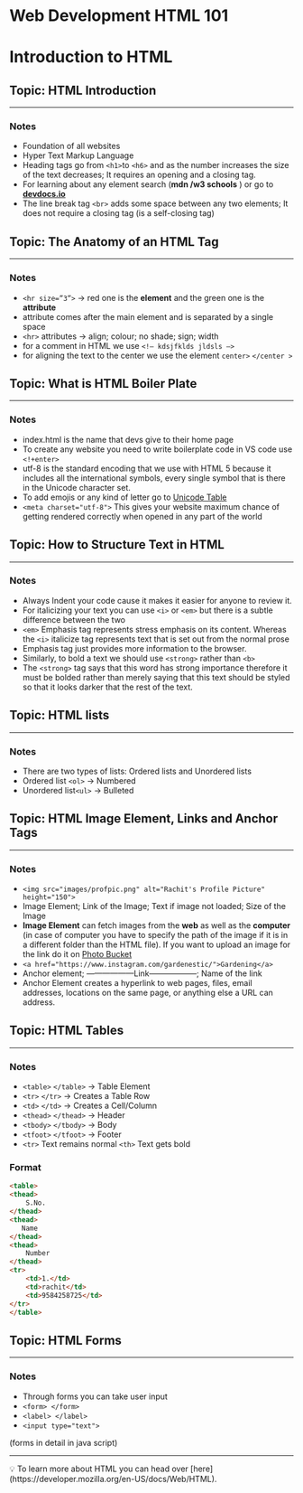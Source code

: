 # Web Development HTML 101

# Introduction to HTML

## Topic: HTML Introduction

---

### Notes

- Foundation of all websites
- Hyper Text Markup Language
- Heading tags go from `<h1>`to `<h6>` and as the number increases the size of the text decreases; It requires an opening and a closing tag.
- For learning about any element search (**mdn /w3 schools** <language> <element>) or go to [**devdocs.io**](https://devdocs.io/)
- The line break tag  `<br>` adds some space between any two elements; It does not require a closing tag (is a self-closing tag)

## Topic: The Anatomy of an HTML Tag

---

### Notes

- `<hr size=”3”>` → red one is the **element** and the green one is the **attribute**
- attribute comes after the main element and is separated by a single space
- `<hr>` attributes → align; colour; no shade; sign; width
- for a comment in HTML we use `<!— kdsjfklds jldsls —>`
- for aligning the text to the center we use the element `center>` `</center >`

## Topic: What is HTML Boiler Plate

---

### Notes

- index.html is the name that devs give to their home page
- To create any website you need to write boilerplate code in  VS code use `<!+enter>`
- utf-8 is the standard encoding that we use with HTML 5 because it includes all the international symbols, every single symbol that is there in the Unicode character set.
- To add emojis or any kind of letter go to [Unicode Table](https://unicode-table.com/en/)
- `<meta charset="utf-8">` This gives your website maximum chance of getting rendered correctly when opened in any part of the world

## Topic: How to Structure Text in HTML

---

### Notes

- Always Indent your code cause it makes it easier for anyone to review it.
- For italicizing your text you can use `<i>` or `<em>` but there is a subtle difference between the two
- `<em>` Emphasis tag represents stress emphasis on its content. Whereas the `<i>` italicize tag represents text that is set out from the normal prose
- Emphasis tag just provides more information to the browser.
- Similarly, to bold a text we should use `<strong>` rather than `<b>`
- The `<strong>` tag says that this word has strong importance therefore it must be bolded rather than merely saying that this text should be styled so that it looks darker that the rest of the text.

## Topic: HTML lists

---

### Notes

- There are two types of lists: Ordered lists and Unordered lists
- Ordered list `<ol>` → Numbered
- Unordered list`<ul>` → Bulleted

## Topic: HTML Image Element, Links and Anchor Tags

---

### Notes

- `<img src="images/profpic.png" alt="Rachit's Profile Picture" height="150">`
- Image Element; Link of the Image; Text if image not loaded; Size of the Image
- **Image Element** can fetch images from the **web** as well as the **computer** (in case of computer you have to specify the path of the image if it is in a different folder than the HTML file). If you want to upload an image for the link do it on [Photo Bucket](http://www.photobucket.com)
- `<a href="https://www.instagram.com/gardenestic/">Gardening</a>`
- Anchor element; ——————Link——————; Name of the link
- Anchor Element creates a hyperlink to web pages, files, email addresses, locations on the same page, or anything else a URL can address.

## Topic: HTML Tables

---

### Notes

- `<table>` `</table>` → Table Element
- `<tr>` `</tr>` → Creates a Table Row
- `<td>`  `</td>` → Creates a Cell/Column
- `<thead>` `</thead>` → Header
- `<tbody>`  `</tbody>` → Body
- `<tfoot>`  `</tfoot>` → Footer
- `<tr>` Text remains normal   `<th>` Text gets bold

### Format

```html
<table>
<thead>
    S.No.
</thead>
<thead>
   Name
</thead>
<thead>
    Number
</thead>
<tr>
    <td>1.</td>
    <td>rachit</td>
    <td>9584258725</td>
</tr>
</table>
```

## Topic: HTML Forms

---

### Notes

- Through forms you can take user input
- `<form> </form>`
- `<label> </label>`
- `<input type="text">`

(forms in detail in java script)

---

<aside>
💡 To learn more about HTML you can head over [here](https://developer.mozilla.org/en-US/docs/Web/HTML).

</aside>